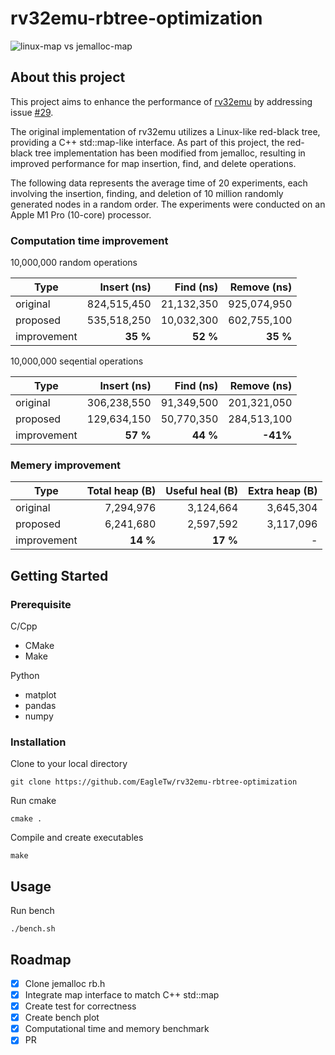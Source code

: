 # rv32emu-rbtree-optimization

![linux-map vs jemalloc-map](./img/bench-plot.png)

## About this project

This project aims to enhance the performance of [rv32emu](https://github.com/sysprog21/rv32emu) by addressing issue [#29](https://github.com/sysprog21/rv32emu/issues/29).

The original implementation of rv32emu utilizes a Linux-like red-black tree, providing a C++ std::map-like interface. As part of this project, the red-black tree implementation has been modified from jemalloc, resulting in improved performance for map insertion, find, and delete operations.

The following data represents the average time of 20 experiments, each involving the insertion, finding, and deletion of 10 million randomly generated nodes in a random order. The experiments were conducted on an Apple M1 Pro (10-core) processor.

### Computation time improvement

10,000,000 random operations

| Type        | Insert (ns) |  Find (ns) | Remove (ns) |
| ----------- | ----------: | ---------: | ----------: |
| original    | 824,515,450 | 21,132,350 | 925,074,950 |
| proposed    | 535,518,250 | 10,032,300 | 602,755,100 |
| improvement |    **35 %** |   **52 %** |    **35 %** |

10,000,000 seqential operations

| Type        | Insert (ns) |  Find (ns) | Remove (ns) |
| ----------- | ----------: | ---------: | ----------: |
| original    | 306,238,550 | 91,349,500 | 201,321,050 |
| proposed    | 129,634,150 | 50,770,350 | 284,513,100 |
| improvement |    **57 %** |   **44 %** |    **-41%** |

### Memery improvement

| Type        | Total heap (B) | Useful heal (B) | Extra heap (B) |
| ----------- | -------------: | --------------: | -------------: |
| original    |      7,294,976 |       3,124,664 |      3,645,304 |
| proposed    |      6,241,680 |       2,597,592 |      3,117,096 |
| improvement |       **14 %** |        **17 %** |              - |

## Getting Started

### Prerequisite

C/Cpp

* CMake
* Make

Python

* matplot
* pandas
* numpy

### Installation

Clone to your local directory

```shell
git clone https://github.com/EagleTw/rv32emu-rbtree-optimization
```

Run cmake

```
cmake .
```

Compile and create executables

```
make
```

## Usage

Run bench

``` shell
./bench.sh
```

## Roadmap

* [x] Clone jemalloc rb.h
* [x] Integrate map interface to match C++ std::map
* [x] Create test for correctness
* [x] Create bench plot
* [x] Computational time and memory benchmark
* [x] PR
